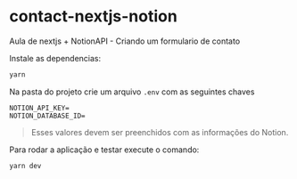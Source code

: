 # contact-nextjs-notion
Aula de nextjs + NotionAPI - Criando um formulario de contato

Instale as dependencias:

```bash
yarn
```

Na pasta do projeto crie um arquivo `.env` com as seguintes chaves
```
NOTION_API_KEY=
NOTION_DATABASE_ID=
```
> Esses valores devem ser preenchidos com as informações do Notion.

Para rodar a aplicação e testar execute o comando:

```bash
yarn dev
```
